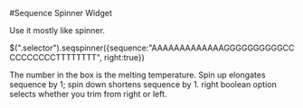 #Sequence Spinner Widget

Use it mostly like spinner.

$(".selector").seqspinner({sequence:"AAAAAAAAAAAAAGGGGGGGGGGCCCCCCCCCCTTTTTTTT", 
    right:true})

The number in the box is the melting temperature. Spin up elongates sequence by 1;
spin down shortens sequence by 1. right boolean option selects whether you trim from right
or left.
